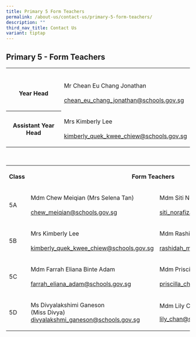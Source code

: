 ```yaml
---
title: Primary 5 Form Teachers
permalink: /about-us/contact-us/primary-5-form-teachers/
description: ""
third_nav_title: Contact Us
variant: tiptap
---
```

<h2><strong>Primary 5 - Form Teachers</strong></h2><table><tbody><tr><th rowspan="1" colspan="1"><p><br>Year Head</p></th><td rowspan="1" colspan="1"><p><br>Mr Chean Eu Chang Jonathan<br><br><a href="mailto:chean_eu_chang_jonathan@schools.gov.sg" rel="noopener noreferrer nofollow" target="_blank">chean_eu_chang_jonathan@schools.gov.sg</a></p></td></tr><tr><th rowspan="1" colspan="1"><p>Assistant Year Head</p></th><td rowspan="1" colspan="1"><p>Mrs Kimberly Lee<br><br><a href="mailto:kimberly_quek_kwee_chiew@schools.gov.sg" rel="noopener noreferrer nofollow" target="_blank">kimberly_quek_kwee_chiew@schools.gov.sg</a></p></td></tr></tbody></table><p><br></p><table><tbody><tr><th rowspan="1" colspan="1"><p>Class</p></th><th rowspan="1" colspan="2"><p>Form Teachers</p></th></tr><tr><td rowspan="1" colspan="1"><p>5A</p></td><td rowspan="1" colspan="1"><p>Mdm Chew Meiqian (Mrs Selena Tan)<br><br><a href="mailto:chew_meiqian@schools.gov.sg" rel="noopener noreferrer" target="_blank">chew_meiqian@schools.gov.sg</a> <br></p></td><td rowspan="1" colspan="1"><p>Mdm Siti Norafizah<br><br><a href="mailto:siti_norafizah_rahmat@schools.gov.sg" rel="noopener noreferrer" target="_blank">siti_norafizah_rahmat@schools.gov.sg</a><br></p></td></tr><tr><td rowspan="1" colspan="1"><p>5B</p></td><td rowspan="1" colspan="1"><p>Mrs Kimberly Lee<br><br><a href="mailto:kimberly_quek_kwee_chiew@schools.gov.sg" rel="noopener noreferrer nofollow" target="_blank">kimberly_quek_kwee_chiew@schools.gov.sg</a></p></td><td rowspan="1" colspan="1"><p>Mdm&nbsp;Rashidah Bte Mohamed Rafei<br><br><a href="mailto:rashidah_mohamed_rafei@schools.gov.sg" rel="noopener noreferrer nofollow" target="_blank">rashidah_mohamed_rafei@schools.gov.sg</a><br></p></td></tr><tr><td rowspan="1" colspan="1"><p>5C</p></td><td rowspan="1" colspan="1"><p>Mdm&nbsp;Farrah Eliana Binte Adam<br><br><a href="mailto:farrah_eliana_adam@schools.gov.sg" rel="noopener noreferrer nofollow" target="_blank">farrah_eliana_adam@schools.gov.sg</a></p></td><td rowspan="1" colspan="1"><p>Mdm Priscilla Cheong Su Fen<br><br><a href="mailto:priscilla_cheong_su_fen@schools.gov.sg" rel="noopener noreferrer nofollow" target="_blank">priscilla_cheong_su_fen@schools.gov.sg</a><br></p></td></tr><tr><td rowspan="1" colspan="1"><p>5D</p></td><td rowspan="1" colspan="1"><p>Ms Divyalakshimi Ganeson<br>(Miss Divya)<br><a href="mailto:divyalakshmi_ganeson@schools.gov.sg" rel="noopener noreferrer nofollow" target="_blank">divyalakshmi_ganeson@schools.gov.sg</a><br></p></td><td rowspan="1" colspan="1"><p>Mdm Lily Chan<br></p><p><a href="mailto:lily_chan@schools.gov.sg" rel="noopener noreferrer nofollow" target="_blank">lily_chan@schools.gov.sg</a></p></td></tr></tbody></table><p></p>